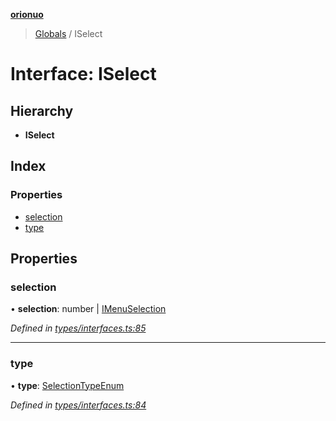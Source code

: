 **[orionuo](../README.md)**

> [Globals](../globals.md) / ISelect

# Interface: ISelect

## Hierarchy

* **ISelect**

## Index

### Properties

* [selection](iselect.md#selection)
* [type](iselect.md#type)

## Properties

### selection

•  **selection**: number \| [IMenuSelection](imenuselection.md)

*Defined in [types/interfaces.ts:85](https://github.com/msviha/orionuo/blob/6aeb0e0/src/types/interfaces.ts#L85)*

___

### type

•  **type**: [SelectionTypeEnum](../enums/selectiontypeenum.md)

*Defined in [types/interfaces.ts:84](https://github.com/msviha/orionuo/blob/6aeb0e0/src/types/interfaces.ts#L84)*
